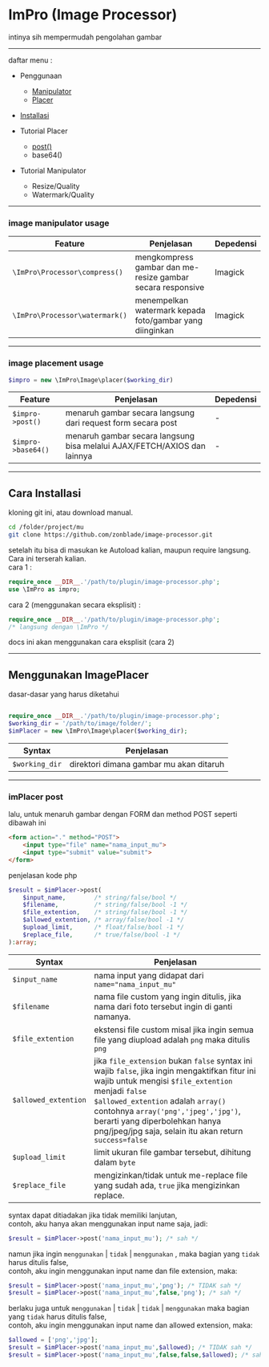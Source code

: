 # ImPro (Image Processor)
intinya sih mempermudah pengolahan gambar<br>
<hr>

daftar menu :

* Penggunaan
    * [Manipulator](#image-manipulator-usage)
    * [Placer](#image-placement-usage)
* [Installasi](#cara-installasi)
* Tutorial Placer
    * [post()](#implacer-post)
    * base64()
 
* Tutorial Manipulator
    * Resize/Quality
  	 * Watermark/Quality

<hr>

### image manipulator usage

| Feature  | Penjelasan | Depedensi |
| ------------- | ------------- | ------------- |
| `\ImPro\Processor\compress()`  | mengkompress gambar dan me-resize gambar secara responsive | Imagick |
| `\ImPro\Processor\watermark()`  | menempelkan watermark kepada foto/gambar yang diinginkan | Imagick |

<hr>

### image placement usage

```php
$impro = new \ImPro\Image\placer($working_dir)
```
| Feature  | Penjelasan | Depedensi |
| ------------- | ------------- | ------------- |
| `$impro->post()` | menaruh gambar secara langsung dari request form secara post | - |
| `$impro->base64()` | menaruh gambar secara langsung bisa melalui AJAX/FETCH/AXIOS dan lainnya | - |

<hr>

## Cara Installasi

kloning git ini, atau download manual.
```bash
cd /folder/project/mu
git clone https://github.com/zonblade/image-processor.git
```
setelah itu bisa di masukan ke Autoload kalian, maupun require langsung. Cara ini terserah kalian.<br>
cara 1 :
```php
require_once __DIR__.'/path/to/plugin/image-processor.php';
use \ImPro as impro;
```
cara 2 (menggunakan secara eksplisit) :
```php
require_once __DIR__.'/path/to/plugin/image-processor.php';
/* langsung dengan \ImPro */
```

docs ini akan menggunakan cara eksplisit (cara 2)

<hr>

## Menggunakan ImagePlacer

dasar-dasar yang harus diketahui

```php

require_once __DIR__.'/path/to/plugin/image-processor.php';
$working_dir = '/path/to/image/folder/';
$imPlacer = new \ImPro\Image\placer($working_dir);

```
| Syntax  | Penjelasan |
| ------------- | ------------- |
| `$working_dir` | direktori dimana gambar mu akan ditaruh |


<hr>

### imPlacer post

lalu, untuk menaruh gambar dengan FORM dan method POST seperti dibawah ini
```html
<form action="." method="POST">
    <input type="file" name="nama_input_mu">
    <input type="submit" value="submit">
</form>
```
penjelasan kode php
```php
$result = $imPlacer->post(
    $input_name,        /* string/false/bool */
    $filename,          /* string/false/bool -1 */
    $file_extention,    /* string/false/bool -1 */
    $allowed_extention, /* array/false/bool -1 */
    $upload_limit,      /* float/false/bool -1 */
    $replace_file,      /* true/false/bool -1 */
):array;
```
| Syntax  | Penjelasan |
| ------------- | ------------- |
| `$input_name` | nama input yang didapat dari `name="nama_input_mu"` |
| `$filename` | nama file custom yang ingin ditulis, jika nama dari foto tersebut ingin di ganti namanya. |
| `$file_extention` | ekstensi file custom misal jika ingin semua file yang diupload adalah `png` maka ditulis `png` |
| `$allowed_extention` | jika `file_extension` bukan `false` syntax ini wajib `false`, jika ingin mengaktifkan fitur ini wajib untuk mengisi `$file_extention` menjadi `false` <br> `$allowed_extention` adalah `array()` contohnya `array('png','jpeg','jpg')`, berarti yang diperbolehkan hanya png/jpeg/jpg saja, selain itu akan return `success=false` |
| `$upload_limit` | limit ukuran file gambar tersebut, dihitung dalam `byte` |
| `$replace_file` | mengizinkan/tidak untuk me-replace file yang sudah ada, `true` jika mengizinkan replace. |

syntax dapat ditiadakan jika tidak memiliki lanjutan,<br>
contoh, aku hanya akan menggunakan input name saja, jadi:
```php
$result = $imPlacer->post('nama_input_mu'); /* sah */
```
namun jika ingin `menggunakan` | `tidak` | `menggunakan` , maka bagian yang `tidak` harus ditulis false,<br>
contoh, aku ingin menggunakan input name dan file extension, maka:
```php
$result = $imPlacer->post('nama_input_mu','png'); /* TIDAK sah */
$result = $imPlacer->post('nama_input_mu',false,'png'); /* sah */
```
berlaku juga untuk `menggunakan` | `tidak` | `tidak` | `menggunakan` maka bagian yang `tidak` harus ditulis false,<br>
contoh, aku ingin menggunakan input name dan allowed extension, maka:
```php
$allowed = ['png','jpg'];
$result = $imPlacer->post('nama_input_mu',$allowed); /* TIDAK sah */
$result = $imPlacer->post('nama_input_mu',false,false,$allowed); /* sah */
```
